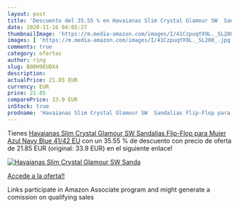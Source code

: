 ```yaml
---
layout: post
title: 'Descuento del 35.55 % en Havaianas Slim Crystal Glamour SW  Sanda'
date: 2020-11-16 04:05:27
thumbnailImage: 'https://m.media-amazon.com/images/I/41CzpuqYX9L._SL200_.jpg'
images: [ 'https://m.media-amazon.com/images/I/41CzpuqYX9L._SL200_.jpg' ]
comments: true
category: ofertas
author: ring
slug: B00H9EU8X4
description:
actualPrice: 21.85 EUR
currency: EUR
price: 21.85
comparePrice: 33.9 EUR
inStock: true
prodname: 'Havaianas Slim Crystal Glamour SW  Sandalias Flip-Flop para Mujer  Azul  Navy Blue   41/42 EU'
---
```


Tienes [Havaianas Slim Crystal Glamour SW  Sandalias Flip-Flop para Mujer  Azul  Navy Blue   41/42 EU](https://www.amazon.es/dp/B00H9EU8X4/?tag=tolees-21) con un 35.55 % de descuento con precio de oferta de 21.85 EUR (original: 33.9 EUR) en el siguiente enlace!

[![Havaianas Slim Crystal Glamour SW  Sanda](https://m.media-amazon.com/images/I/41CzpuqYX9L._SL200_.jpg)](https://www.amazon.es/dp/B00H9EU8X4/?tag=tolees-21)

[Accede a la oferta!!](https://www.amazon.es/dp/B00H9EU8X4/?tag=tolees-21)

Links participate in Amazon Associate program and might generate a comission on qualifying sales


